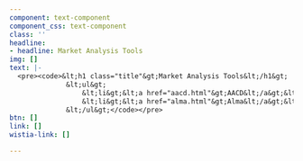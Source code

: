 ```yaml
---
component: text-component
component_css: text-component
class: ''
headline:
- headline: Market Analysis Tools
img: []
text: |-
  <pre><code>&lt;h1 class="title"&gt;Market Analysis Tools&lt;/h1&gt;
              &lt;ul&gt;
                  &lt;li&gt;&lt;a href="aacd.html"&gt;AACD&lt;/a&gt;&lt;/li&gt;
                  &lt;li&gt;&lt;a href="alma.html"&gt;Alma&lt;/a&gt;&lt;/li&gt;
              &lt;/ul&gt;</code></pre>
btn: []
link: []
wistia-link: []

---
```

